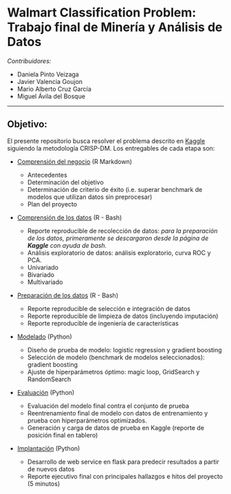 # Walmart Classification Problem: Trabajo final de Minería y Análisis de Datos


*Contribuidores:*

+ Daniela Pinto Veizaga
+ Javier Valencia Goujon
+ Mario Alberto Cruz García
+ Miguel Ávila del Bosque 

***

## Objetivo:

El presente repositorio busca resolver el problema descrito en [Kaggle](https://www.kaggle.com/c/walmart-recruiting-trip-type-classification/data) siguiendo la metodología CRISP-DM. Los entregables de cada etapa son:

+ [Comprensión del negocio](https://github.com/valencig/final-mineria/blob/master/comprehension_negocio.md) (R Markdown)  

    + Antecedentes
    + Determinación del objetivo
    + Determinación de criterio de éxito (i.e. superar benchmark de modelos que utilizan datos sin preprocesar)
    + Plan del proyecto

+ [Comprensión de los datos](https://github.com/valencig/final-mineria/blob/master/EDA_ROC_PCA.html) (R - Bash)  

    + Reporte reproducible de recolección de datos: _para la preparación de los datos, primeramente se descargaron desde la página de **Kaggle** con ayuda de bash._
    + Análisis exploratorio de datos: análisis exploratorio, curva ROC y PCA.
    + Univariado
    + Bivariado
    + Multivariado

+ [Preparación de los datos](https://github.com/valencig/final-mineria/tree/master/codigoR-Bash) (R - Bash) 

    + Reporte reproducible de selección e integración de datos
    + Reporte reproducible de limpieza de datos (incluyendo imputación)
    + Reporte reproducible de ingeniería de características

+ [Modelado](https://github.com/valencig/final-mineria/blob/master/4-5.%20Modelo%20y%20Evaluaci%C3%B3n.ipynb) (Python)  
    + Diseño de prueba de modelo: logistic regression y gradient boosting  
    + Selección de modelo (benchmark de modelos seleccionados): gradient boosting
    + Ajuste de hiperparámetros óptimo: magic loop, GridSearch y RandomSearch

+ [Evaluación](https://github.com/valencig/final-mineria/blob/master/4-5.%20Modelo%20y%20Evaluaci%C3%B3n.ipynb) (Python)

    + Evaluación del modelo final contra el conjunto de prueba
    + Reentrenamiento final de modelo con datos de entrenamiento y prueba con hiperparámetros optimizados.
    + Generación y carga de datos de prueba en Kaggle (reporte de posición final en tablero)

+ [Implantación](https://github.com/valencig/final-mineria/tree/master/flask) (Python)  

    + Desarrollo de web service en flask para predecir resultados a partir de nuevos datos
    + Reporte ejecutivo final con principales hallazgos e hitos del proyecto (5 minutos)



